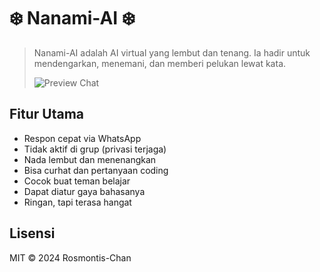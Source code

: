 # ❄️ Nanami-AI ❄️

> Nanami-AI adalah AI virtual yang lembut dan tenang. Ia hadir untuk mendengarkan, menemani, dan memberi pelukan lewat kata.
>
> ![Preview Chat](https://i.imgur.com/abc123.jpg) <!-- Ganti dengan link gambar kamu -->

## Fitur Utama
-  Respon cepat via WhatsApp
- Tidak aktif di grup (privasi terjaga)
- Nada lembut dan menenangkan
- Bisa curhat dan pertanyaan coding
- Cocok buat teman belajar
- Dapat diatur gaya bahasanya
- Ringan, tapi terasa hangat

## Lisensi
MIT © 2024 Rosmontis-Chan
````
